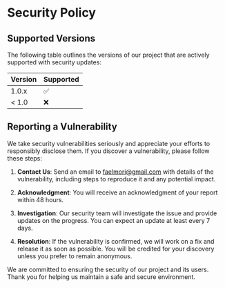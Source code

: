 # Security Policy

## Supported Versions

The following table outlines the versions of our project that are actively supported with security updates:

| Version | Supported          |
| ------- | ------------------ |
| 1.0.x   | :white_check_mark: |
| < 1.0   | :x:                |

## Reporting a Vulnerability

We take security vulnerabilities seriously and appreciate your efforts to responsibly disclose them. If you discover a vulnerability, please follow these steps:

1. **Contact Us**: Send an email to [faelmori@gmail.com](mailto:faelmori@gmail.com) with details of the vulnerability, including steps to reproduce it and any potential impact.

2. **Acknowledgment**: You will receive an acknowledgment of your report within 48 hours.

3. **Investigation**: Our security team will investigate the issue and provide updates on the progress. You can expect an update at least every 7 days.

4. **Resolution**: If the vulnerability is confirmed, we will work on a fix and release it as soon as possible. You will be credited for your discovery unless you prefer to remain anonymous.

We are committed to ensuring the security of our project and its users. Thank you for helping us maintain a safe and secure environment.
